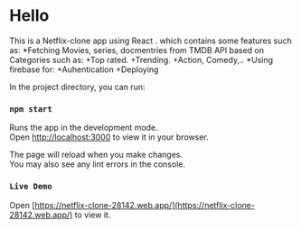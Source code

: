 # Hello
This is a Netflix-clone app using React .
which contains some features such as:
*Fetching Movies, series, docmentries from TMDB  API based on Categories such as: 
    +Top rated.
    +Trending.
    +Action, Comedy,..
*Using firebase for: 
    +Auhentication 
    +Deploying

In the project directory, you can run:

### `npm start`

Runs the app in the development mode.\
Open [http://localhost:3000](http://localhost:3000) to view it in your browser.

The page will reload when you make changes.\
You may also see any lint errors in the console.

### `Live Demo`

Open [https://netflix-clone-28142.web.app/](https://netflix-clone-28142.web.app/) to view it.
